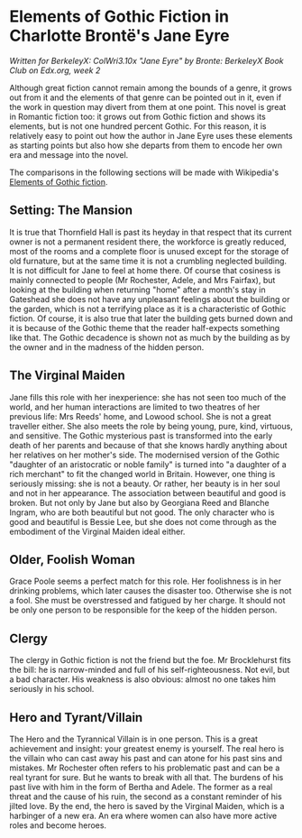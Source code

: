Elements of Gothic Fiction in Charlotte Brontë's Jane Eyre
==========================================================

*Written for _BerkeleyX: ColWri3.10x "Jane Eyre" by Bronte: BerkeleyX Book Club_ on Edx.org, week 2*

Although great fiction cannot remain among the bounds of a genre, it grows out from it and the elements of that genre can be pointed out in it, even if the work in question may divert from them at one point. This novel is great in Romantic fiction too: it grows out from Gothic fiction and shows its elements, but is not one hundred percent Gothic. For this reason, it is relatively easy to point out how the author in Jane Eyre uses these elements as starting points but also how she departs from them to encode her own era and message into the novel.

The comparisons in the following sections will be made with Wikipedia's [Elements of Gothic fiction](https://en.wikipedia.org/wiki/Gothic_fiction#Elements_of_Gothic_fiction).

Setting: The Mansion
--------------------

It is true that Thornfield Hall is past its heyday in that respect that its current owner is not a permanent resident there, the workforce is greatly reduced, most of the rooms and a complete floor is unused except for the storage of old furnature, but at the same time it is not a crumbling neglected building. It is not difficult for Jane to feel at home there. Of course that cosiness is mainly connected to people (Mr Rochester, Adele, and Mrs Fairfax), but looking at the building when returning "home" after a month's stay in Gateshead she does not have any unpleasant feelings about the building or the garden, which is not a terrifying place as it is a characteristic of Gothic fiction. Of course, it is also true that later the building gets burned down and it is because of the Gothic theme that the reader half-expects something like that. The Gothic decadence is shown not as much by the building as by the owner and in the madness of the hidden person.

The Virginal Maiden
-------------------

Jane fills this role with her inexperience: she has not seen too much of the world, and her human interactions are limited to two theatres of her previous life: Mrs Reeds' home, and Lowood school. She is not a great traveller either. She also meets the role by being young, pure, kind, virtuous, and sensitive. The Gothic mysterious past is transformed into the early death of her parents and because of that she knows hardly anything about her relatives on her mother's side. The modernised version of the Gothic "daughter of an aristocratic or noble family" is turned into "a daughter of a rich merchant" to fit the changed world in Britain. However, one thing is seriously missing: she is not a beauty. Or rather, her beauty is in her soul and not in her appearance. The association between beautiful and good is broken. But not only by Jane but also by Georgiana Reed and Blanche Ingram, who are both beautiful but not good. The only character who is good and beautiful is Bessie Lee, but she does not come through as the embodiment of the Virginal Maiden ideal either.

Older, Foolish Woman
--------------------

Grace Poole seems a perfect match for this role. Her foolishness is in her drinking problems, which later causes the disaster too. Otherwise she is not a fool. She must be overstressed and fatigued by her charge. It should not be only one person to be responsible for the keep of the hidden person.

Clergy
------

The clergy in Gothic fiction is not the friend but the foe. Mr Brocklehurst fits the bill: he is narrow-minded and full of his self-righteousness. Not evil, but a bad character. His weakness is also obvious: almost no one takes him seriously in his school.

Hero and Tyrant/Villain
-----------------------

The Hero and the Tyrannical Villain is in one person. This is a great achievement and insight: your greatest enemy is yourself. The real hero is the villain who can cast away his past and can atone for his past sins and mistakes. Mr Rochester often refers to his problematic past and can be a real tyrant for sure. But he wants to break with all that. The burdens of his past live with him in the form of Bertha and Adele. The former as a real threat and the cause of his ruin, the second as a constant reminder of his jilted love. By the end, the hero is saved by the Virginal Maiden, which is a harbinger of a new era. An era where women can also have more active roles and become heroes.
